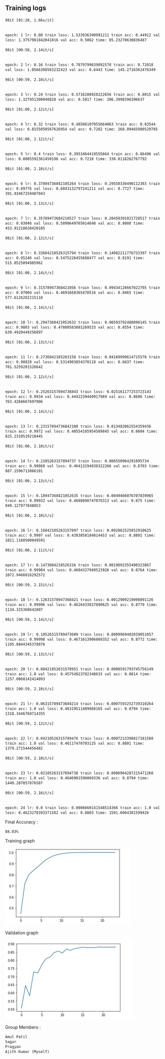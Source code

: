 ## Training logs

    98it [01:20, 1.66s/it]


    epoch: 1 lr: 0.08 train loss: 1.533936390991211 train acc: 0.44912 val loss: 1.3757981842041016 val acc: 0.5062 time: 85.23270630836487

    98it [00:58, 2.14it/s]


    epoch: 2 lr: 0.16 train loss: 0.7879799639892578 train acc: 0.72018 val loss: 1.0566308563232423 val acc: 0.6443 time: 145.2716362476349

    98it [00:59, 2.10it/s]


    epoch: 3 lr: 0.24 train loss: 0.5716288928222656 train acc: 0.8015 val loss: 1.327951300048828 val acc: 0.5817 time: 206.3998396396637

    98it [01:00, 2.12it/s]


    epoch: 4 lr: 0.32 train loss: 0.48586107055664063 train acc: 0.83544 val loss: 0.8155050567626954 val acc: 0.7282 time: 268.09465980529785

    98it [01:00, 2.12it/s]


    epoch: 5 lr: 0.4 train loss: 0.3953464419555664 train acc: 0.86496 val loss: 0.8005592361450196 val acc: 0.7218 time: 330.0118262767792

    98it [01:00, 2.10it/s]


    epoch: 6 lr: 0.37894736842105264 train loss: 0.29550330490112303 train acc: 0.89776 val loss: 0.6843132797241211 val acc: 0.7727 time: 391.93467259407043

    98it [01:00, 2.13it/s]


    epoch: 7 lr: 0.35789473684210527 train loss: 0.20458391021728517 train acc: 0.93046 val loss: 0.5890649765014648 val acc: 0.8088 time: 453.91218638420105

    98it [01:00, 2.12it/s]


    epoch: 8 lr: 0.33684210526315794 train loss: 0.14082211776733397 train acc: 0.95246 val loss: 0.5475226455688477 val acc: 0.8191 time: 515.8525094985962

    98it [01:00, 2.14it/s]


    epoch: 9 lr: 0.31578947368421056 train loss: 0.09434126667022705 train acc: 0.97004 val loss: 0.4691668365478516 val acc: 0.8465 time: 577.6126282215118

    98it [01:00, 2.14it/s]


    epoch: 10 lr: 0.2947368421052632 train loss: 0.06593792488098145 train acc: 0.9803 val loss: 0.47880583801269533 val acc: 0.8554 time: 639.4920449256897

    98it [01:00, 2.13it/s]


    epoch: 11 lr: 0.2736842105263158 train loss: 0.04169999614715576 train acc: 0.98828 val loss: 0.5314903854370118 val acc: 0.8437 time: 701.5259201526642

    98it [01:00, 2.12it/s]


    epoch: 12 lr: 0.25263157894736843 train loss: 0.025161177253723143 train acc: 0.9934 val loss: 0.4442239440917969 val acc: 0.8686 time: 763.4268667697906

    98it [01:00, 2.14it/s]


    epoch: 13 lr: 0.23157894736842108 train loss: 0.013482062554359436 train acc: 0.9972 val loss: 0.48554165954589845 val acc: 0.8604 time: 825.2310519218445

    98it [01:00, 2.10it/s]


    epoch: 14 lr: 0.2105263157894737 train loss: 0.008550964291095734 train acc: 0.99868 val loss: 0.46413294830322266 val acc: 0.8703 time: 887.1596713066101

    98it [01:00, 2.13it/s]


    epoch: 15 lr: 0.18947368421052635 train loss: 0.0049466076707839965 train acc: 0.99932 val loss: 0.4608890747070313 val acc: 0.875 time: 949.127977848053

    98it [01:00, 2.10it/s]


    epoch: 16 lr: 0.16842105263157897 train loss: 0.002862525852918625 train acc: 0.9997 val loss: 0.4383858184814453 val acc: 0.8801 time: 1011.1160500049591

    98it [01:00, 2.11it/s]


    epoch: 17 lr: 0.1473684210526316 train loss: 0.0019892355400323867 train acc: 0.99984 val loss: 0.4604327949523926 val acc: 0.8764 time: 1072.9466016292572

    98it [00:59, 2.15it/s]


    epoch: 18 lr: 0.12631578947368421 train loss: 0.0012909219098091126 train acc: 0.99996 val loss: 0.4626433837890625 val acc: 0.8779 time: 1134.325368642807

    98it [00:59, 2.14it/s]


    epoch: 19 lr: 0.10526315789473689 train loss: 0.0009969402039051057 train acc: 0.99998 val loss: 0.4671613906860352 val acc: 0.8772 time: 1195.8044345378876

    98it [00:59, 2.13it/s]


    epoch: 20 lr: 0.08421052631578951 train loss: 0.0008591793745756149 train acc: 1.0 val loss: 0.45754923782348633 val acc: 0.8814 time: 1257.0068142414093

    98it [00:59, 2.10it/s]


    epoch: 21 lr: 0.06315789473684214 train loss: 0.0007593252739310264 train acc: 1.0 val loss: 0.46319511489868165 val acc: 0.8794 time: 1318.3446769714355

    98it [00:59, 2.12it/s]


    epoch: 22 lr: 0.04210526315789476 train loss: 0.0007213398817181588 train acc: 1.0 val loss: 0.46117470703125 val acc: 0.8801 time: 1379.271544456482

    98it [00:59, 2.10it/s]


    epoch: 23 lr: 0.02105263157894738 train loss: 0.0006964287215471268 train acc: 1.0 val loss: 0.4646901596069336 val acc: 0.8794 time: 1440.287057876587

    98it [00:59, 2.16it/s]


    epoch: 24 lr: 0.0 train loss: 0.0006660141548514366 train acc: 1.0 val loss: 0.4623270393371582 val acc: 0.8803 time: 1501.6064381599426

Final Accuracy :

    88.03%

    

Training graph

![Test Image 3](./images/assgnmt14.jpg)

Validation graph

![Test Image 3](./images/assgn141.jpg)


Group Members :

    Amul Patil
    Sagar
    Pragyan
    Ajith Kumar (Myself)